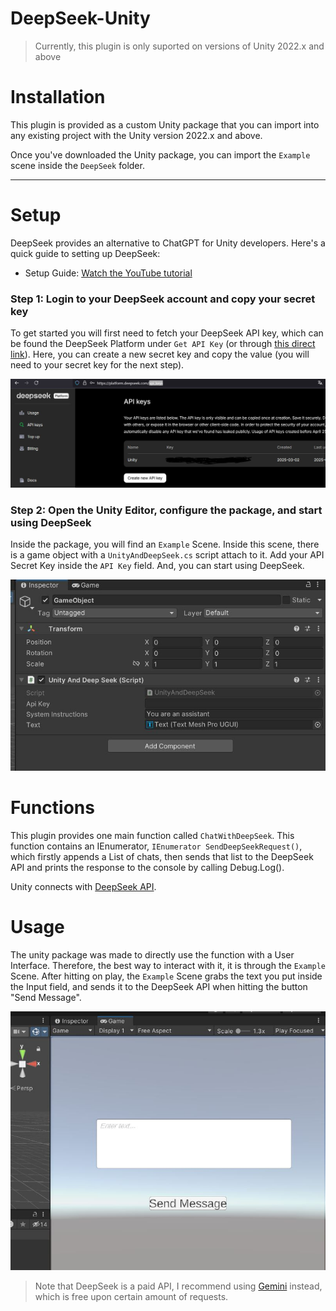# DeepSeek-Unity
> Currently, this plugin is only suported on versions of Unity 2022.x and above

# Installation

This plugin is provided as a custom Unity package that you can import into any existing project with the Unity version 2022.x and above.

Once you've downloaded the Unity package, you can import the `Example` scene inside the `DeepSeek` folder. 

---

# Setup

DeepSeek provides an alternative to ChatGPT for Unity developers. Here's a quick guide to setting up DeepSeek:

- Setup Guide: [Watch the YouTube tutorial](https://www.youtube.com/watch?v=Z6MFqIzOHK0&ab_channel=UnityGameStudio)


### Step 1: Login to your DeepSeek account and copy your secret key
To get started you will first need to fetch your DeepSeek API key, which can be found the DeepSeek Platform under `Get API Key` (or through [this direct link](https://platform.deepseek.com/api_keys)). Here, you can create a new secret key and copy the value (you will need to your secret key for the next step).

![](/Images/Screenshot1.JPG)

### Step 2: Open the Unity Editor, configure the package, and start using DeepSeek
Inside the package, you will find an `Example` Scene. Inside this scene, there is a game object with a `UnityAndDeepSeek.cs` script attach to it. Add your API Secret Key inside the `API Key` field. And, you can start using DeepSeek.

![](/Images/Screenshot2.JPG)


# Functions

This plugin provides one main function called `ChatWithDeepSeek`. This function contains an IEnumerator, `IEnumerator SendDeepSeekRequest()`, which firstly appends a List of chats, then sends that list to the DeepSeek API and prints the response to the console by calling Debug.Log().

Unity connects with [DeepSeek API](https://api.deepseek.com/chat/completions). 


# Usage
The unity package was made to directly use the function with a User Interface. Therefore, the best way to interact with it, it is through the `Example` Scene. After hitting on play, the `Example` Scene grabs the text you put inside the Input field, and sends it to the DeepSeek API when hitting the button "Send Message". 

![](/Images/Screenshot3.JPG)


> Note that DeepSeek is a paid API, I recommend using [Gemini](https://github.com/UnityGameStudio/Gemini-Unity-Package) instead, which is free upon certain amount of requests.
